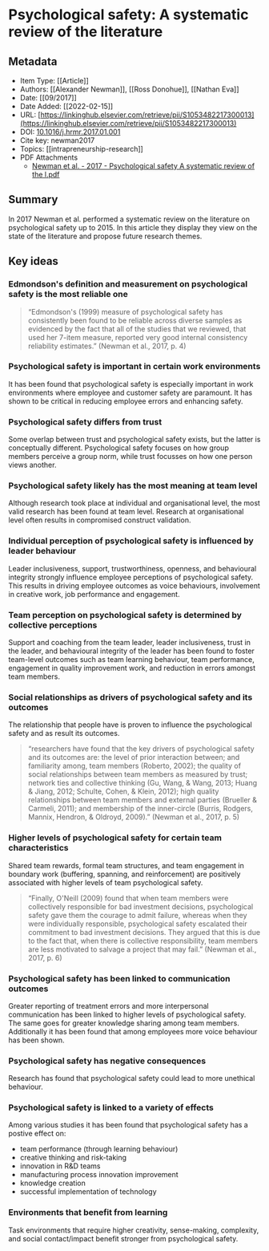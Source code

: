 # Psychological safety: A systematic review of the literature

## Metadata

- Item Type: [[Article]]
- Authors: [[Alexander Newman]], [[Ross Donohue]], [[Nathan Eva]]
- Date: [[09/2017]]
- Date Added: [[2022-02-15]]
- URL: [https://linkinghub.elsevier.com/retrieve/pii/S1053482217300013](https://linkinghub.elsevier.com/retrieve/pii/S1053482217300013)
- DOI: [10.1016/j.hrmr.2017.01.001](https://doi.org/10.1016/j.hrmr.2017.01.001)
- Cite key: newman2017
- Topics: [[intrapreneurship-research]]
- PDF Attachments
  - [Newman et al. - 2017 - Psychological safety A systematic review of the l.pdf](zotero://open-pdf/library/items/Z2XUCIK4)

## Summary

In 2017 Newman et al. performed a systematic review on the literature on psychological safety up to 2015. In this article they display they view on the state of the literature and propose future research themes.

## Key ideas

### Edmondson's definition and measurement on psychological safety is the most reliable one

> “Edmondson's (1999) measure of psychological safety has consistently been found to be reliable across diverse samples as evidenced by the fact that all of the studies that we reviewed, that used her 7-item measure, reported very good internal consistency reliability estimates.” (Newman et al., 2017, p. 4)

### Psychological safety is important in certain work environments

It has been found that psychological safety is especially important in work environments where employee and customer safety are paramount. It has shown to be critical in reducing employee errors and enhancing safety.

### Psychological safety differs from trust

Some overlap between trust and psychological safety exists, but the latter is conceptually different. Psychological safety focuses on how group members perceive a group norm, while trust focusses on how one person views another.

### Psychological safety likely has the most meaning at team level

Although research took place at individual and organisational level, the most valid research has been found at team level. Research at organisational level often results in compromised construct validation.

### Individual perception of psychological safety is influenced by leader behaviour

Leader inclusiveness, support, trustworthiness, openness, and behavioural integrity strongly influence employee perceptions of psychological safety. This results in driving employee outcomes as voice behaviours, involvement in creative work, job performance and engagement.

### Team perception on psychological safety is determined by collective perceptions

Support and coaching from the team leader, leader inclusiveness, trust in the leader, and behavioural integrity of the leader has been found to foster team-level outcomes such as team learning behaviour, team performance, engagement in quality improvement work, and reduction in errors amongst team members.

### Social relationships as drivers of psychological safety and its outcomes

The relationship that people have is proven to influence the psychological safety and as result its outcomes.

> “researchers have found that the key drivers of psychological safety and its outcomes are: the level of prior interaction between; and familiarity among, team members (Roberto, 2002); the quality of social relationships between team members as measured by trust; network ties and collective thinking (Gu, Wang, & Wang, 2013; Huang & Jiang, 2012; Schulte, Cohen, & Klein, 2012); high quality relationships between team members and external parties (Brueller & Carmeli, 2011); and membership of the inner-circle (Burris, Rodgers, Mannix, Hendron, & Oldroyd, 2009).” (Newman et al., 2017, p. 5)

### Higher levels of psychological safety for certain team characteristics

Shared team rewards, formal team structures, and team engagement in boundary work (buffering, spanning, and reinforcement) are positively associated with higher levels of team psychological safety.

> “Finally, O'Neill (2009) found that when team members were collectively responsible for bad investment decisions, psychological safety gave them the courage to admit failure, whereas when they were individually responsible, psychological safety escalated their commitment to bad investment decisions. They argued that this is due to the fact that, when there is collective responsibility, team members are less motivated to salvage a project that may fail.” (Newman et al., 2017, p. 6)

### Psychological safety has been linked to communication outcomes

Greater reporting of treatment errors and more interpersonal communication has been linked to higher levels of psychological safety. The same goes for greater knowledge sharing among team members. Additionally it has been found that among employees more voice behaviour has been shown.

### Psychological safety has negative consequences

Research has found that psychological safety could lead to more unethical behaviour.

### Psychological safety is linked to a variety of effects

Among various studies it has been found that psychological safety has a postive effect on:

- team performance (through learning behaviour)
- creative thinking and risk-taking
- innovation in R&D teams
- manufacturing process innovation improvement
- knowledge creation
- successful implementation of technology

### Environments that benefit from learning

Task environments that require higher creativity, sense-making, complexity, and social contact/impact benefit stronger from psychological safety.
